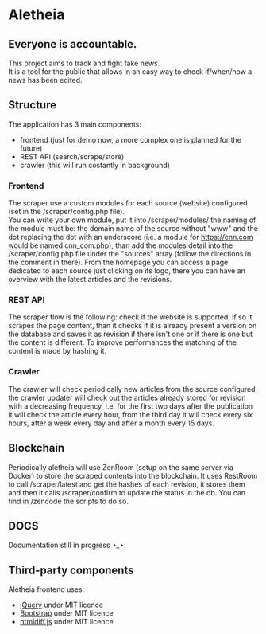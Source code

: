 # Aletheia
## Everyone is accountable.

This project aims to track and fight fake news.   
It is a tool for the public that allows in an easy way to check if/when/how a news has been edited.

## Structure

The application has 3 main components:
* frontend (just for demo now, a more complex one is planned for the future)
* REST API (search/scrape/store)
* crawler (this will run costantly in background)  

### Frontend

The scraper use a custom modules for each source (website) configured (set in the /scraper/config.php file).  
You can write your own module, put it into /scraper/modules/ the naming of the module must be: the domain name of the source without "www" and the dot replacing the dot with an underscore (i.e. a module for https://cnn.com would be named cnn_com.php), than add the modules detail into the /scraper/config.php file under the "sources" array (follow the directions in the comment in there).
From the homepage you can access a page dedicated to each source just clicking on its logo, there you can have an overview with the latest articles and the revisions.

### REST API

The scraper flow is the following: check if the website is supported, if so it scrapes the page content, than it checks if it is already present a version on the database and saves it as revision if there isn't one or if there is one but the content is different.
To improve performances the matching of the content is made by hashing it.

### Crawler

The crawler will check periodically new articles from the source configured, the crawler updater will check out the articles already stored for revision with a decreasing frequency, i.e. for the first two days after the publication it will check the article every hour, from the third day it will check every six hours, after a week every day and after a month every 15 days.

## Blockchain

Periodically aletheia will use ZenRoom (setup on the same server via Docker) to store the scraped contents into the blockchain.
It uses RestRoom to call /scraper/latest and get the hashes of each revision, it stores them and then it calls /scraper/confirm to update the status in the db.
You can find in /zencode the scripts to do so.

## DOCS

Documentation still in progress ◔_◔

## Third-party components

Aletheia frontend uses:  
* [jQuery](https://jquery.org/license/) under MIT licence  
* [Bootstrap](https://getbootstrap.com/docs/4.0/about/license/) under MIT licence  
* [htmldiff.js](https://github.com/tnwinc/htmldiff.js) under MIT licence  
